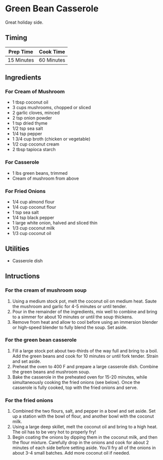 # Green Bean Casserole

Great holiday side.

## Timing

| Prep Time  | Cook Time  |
| ---------- | ---------- |
| 15 Minutes | 60 Minutes |

## Ingredients

### For Cream of Mushroom

- 1 tbsp coconut oil
- 3 cups mushrooms, chopped or sliced
- 2 garlic cloves, minced
- 2 tsp onion powder
- 1 tsp dried thyme
- 1/2 tsp sea salt
- 1/4 tsp pepper
- 1 3/4 cup broth (chicken or vegetable)
- 1/2 cup coconut cream
- 2 tbsp tapioca starch

### For Casserole

- 1 lbs green beans, trimmed
- Cream of mushroom from above

### For Fried Onions

- 1/4 cup almond flour
- 1/4 cup coconut flour
- 1 tsp sea salt
- 1/4 tsp black pepper
- 1 large white onion, halved and sliced thin
- 1/3 cup coconut milk
- 1/3 cup coconut oil

## Utilities

- Casserole dish

## Intructions

### For the cream of mushroom soup

1. Using a medium stock pot, melt the coconut oil on medium heat. Saute the
   mushroom and garlic for 4-5 minutes or until tender.
2. Pour in the remainder of the ingredients, mix well to combine and bring to a
   simmer for about 10 minutes or until the soup thickens.
3. Remove from heat and allow to cool before using an immersion blender or
   high-speed blender to fully blend the soup. Set aside.

### For the green bean casserole

1. Fill a large stock pot about two-thirds of the way full and bring to a boil.
   Add the green beans and cook for 10 minutes or until fork tender. Strain and
   set aside.
2. Preheat the oven to 400 F and prepare a large casserole dish. Combine the
   green beans and mushroom soup.
3. Bake the casserole in the preheated oven for 15-20 minutes, while
   simultaneously cooking the fried onions (see below). Once the casserole is
   fully cooked, top with the fried onions and serve.

### For the fried onions

1. Combined the two flours, salt, and pepper in a bowl and set aside. Set up a
   station with the bowl of flour, and another bowl with the coconut milk.
2. Using a large deep skillet, melt the coconut oil and bring to a high heat.
   The oil has to be very hot to properly fry!
3. Begin coating the onions by dipping them in the coconut milk, and then the
   flour mixture. Carefully drop in the onions and cook for about 2 minutes of
   each side before setting aside. You’ll fry all of the onions in about 3-4
   small batches. Add more coconut oil if needed.
